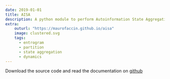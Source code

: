 ```yaml
---
date: 2019-01-01
title: AISA
description: A python module to perform Autoinformation State Aggregation and a helper to compute the Entrogram of an aggregated network.
extra:
    outurl: "https://maurofaccin.github.io/aisa"
    image: clustered.svg
    tags:
      - entrogram
      - partition
      - state aggregation
      - dynamics
---
```


Download the source code and read the documentation on [github](https://maurofaccin.github.io/aisa)
